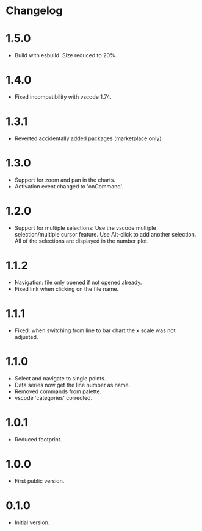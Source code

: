 # Changelog

# 1.5.0
- Build with esbuild. Size reduced to 20%.

# 1.4.0
- Fixed incompatibility with vscode 1.74.

# 1.3.1
- Reverted accidentally added packages (marketplace only).

# 1.3.0
- Support for zoom and pan in the charts.
- Activation event changed to 'onCommand'.

# 1.2.0
- Support for multiple selections: Use the vscode multiple selection/multiple cursor feature. Use Alt-click to add another selection. All of the selections are displayed in the number plot.

# 1.1.2
- Navigation: file only opened if not opened already.
- Fixed link when clicking on the file name.

# 1.1.1
- Fixed: when switching from line to bar chart the x scale was not adjusted.

# 1.1.0
- Select and navigate to single points.
- Data series now get the line number as name.
- Removed commands from palette.
- vscode 'categories' corrected.

# 1.0.1
- Reduced footprint.

# 1.0.0
- First public version.

# 0.1.0
- Initial version.

